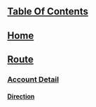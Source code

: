 ## [Table Of Contents](Readme.md)
## [Home](Menu.md)
## [Route](Route.md)
### [Account Detail](Account-Detail.md)
#### [Direction](Direction.md)  
